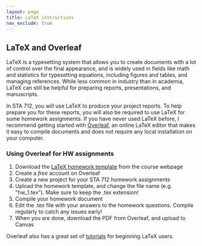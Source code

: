 ```yaml
---
layout: page
title: LaTeX instructions
nav_exclude: true
---
```


## LaTeX and Overleaf

LaTeX is a typesetting system that allows you to create documents with a lot of control over the final appearance, and is widely used in fields like math and statistics for typesetting equations, including figures and tables, and managing references. While less common in industry than in academia, LaTeX can still be helpful for preparing reports, presentations, and manuscripts.

In STA 712, you will use LaTeX to produce your project reports. To help prepare you for these reports, you will also be required to use LaTeX for some homework assignments. If you have never used LaTeX before, I recommend getting started with [Overleaf](https://www.overleaf.com/), an online LaTeX editor that makes it easy to compile documents and does not require any local installation on your computer.

### Using Overleaf for HW assignments

1. Download the [LaTeX homework template](https://sta712-f23.github.io/homework/hw_template.tex) from the course webpage
2. Create a *free* account on Overleaf
3. Create a new project for your STA 712 homework assignments
4. Upload the homework template, and change the file name (e.g. "hw_1.tex"). Make sure to keep the .tex extension!
5. Compile your homework document
6. Edit the .tex file with your answers to the homework questions. Compile regularly to catch any issues early!
7. When you are done, download the PDF from Overleaf, and upload to Canvas

Overleaf also has a great set of [tutorials](https://www.overleaf.com/learn/latex/Tutorials) for beginning LaTeX users.